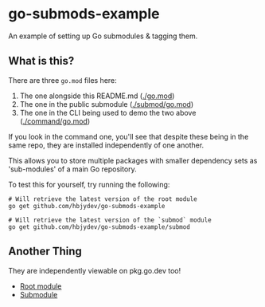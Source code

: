 # go-submods-example
An example of setting up Go submodules &amp; tagging them.

## What is this?

There are three `go.mod` files here:

1. The one alongside this README.md ([./go.mod](./go.mod))
1. The one in the public submodule ([./submod/go.mod](./submod/go.mod))
1. The one in the CLI being used to demo the two above ([./command/go.mod](./command/go.mod))

If you look in the command one, you'll see that despite these being in the same repo, they are installed independently of one another.

This allows you to store multiple packages with smaller dependency sets as 'sub-modules' of a main Go repository.

To test this for yourself, try running the following:

```
# Will retrieve the latest version of the root module
go get github.com/hbjydev/go-submods-example

# Will retrieve the latest version of the `submod` module
go get github.com/hbjydev/go-submods-example/submod
```

## Another Thing

They are independently viewable on pkg.go.dev too!

- [Root module](https://pkg.go.dev/github.com/hbjydev/go-submods-example)
- [Submodule](https://pkg.go.dev/github.com/hbjydev/go-submods-example/submod)
